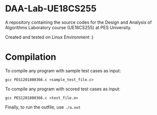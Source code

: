 # DAA-Lab-UE18CS255
A repository containing the source codes for the Design and Analysis of Algorithms Laboratory course (UE18CS255) at PES University.

Created and tested on Linux Environment :)

# Compilation
To compile any program with sample test cases as input: 

```gcc PES1201800366.c <sample_test_file.c>```

To compile any program with scored test cases as input: 

```gcc PES1201800366.c <test_file.o>```

Finally, to run the outfile, use ```./a.out```
